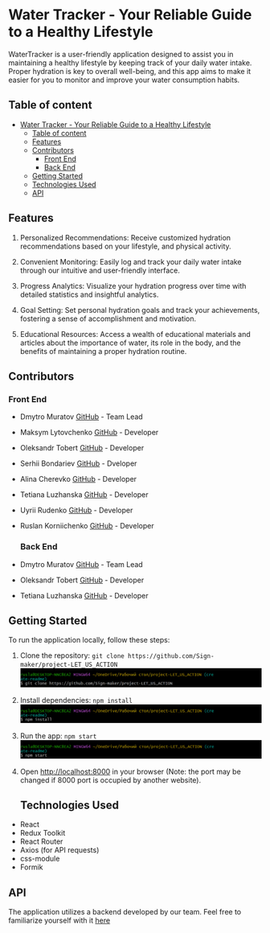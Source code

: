 # Water Tracker - Your Reliable Guide to a Healthy Lifestyle

WaterTracker is a user-friendly application designed to assist you in
maintaining a healthy lifestyle by keeping track of your daily water intake.
Proper hydration is key to overall well-being, and this app aims to make it
easier for you to monitor and improve your water consumption habits.

## Table of content

- [Water Tracker - Your Reliable Guide to a Healthy Lifestyle](#water-tracker---your-reliable-guide-to-a-healthy-lifestyle)
  - [Table of content](#table-of-content)
  - [Features](#features)
  - [Contributors](#contributors)
    - [Front End](#front-end)
    - [Back End](#back-end)
  - [Getting Started](#getting-started)
  - [Technologies Used](#technologies-used)
  - [API](#api)

## Features

1. Personalized Recommendations: Receive customized hydration recommendations
   based on your lifestyle, and physical activity.

2. Convenient Monitoring: Easily log and track your daily water intake through
   our intuitive and user-friendly interface.

3. Progress Analytics: Visualize your hydration progress over time with detailed
   statistics and insightful analytics.

4. Goal Setting: Set personal hydration goals and track your achievements,
   fostering a sense of accomplishment and motivation.

5. Educational Resources: Access a wealth of educational materials and articles
   about the importance of water, its role in the body, and the benefits of
   maintaining a proper hydration routine.

## Contributors

### Front End
- Dmytro Muratov [GitHub](https://github.com/Sign-maker) - Team Lead

- Maksym Lytovchenko [GitHub](https://github.com/LITOHA-77) - Developer

- Oleksandr Tobert [GitHub](https://github.com/AlexanderTobert) - Developer

- Serhii Bondariev [GitHub](https://github.com/Serhii-Bondariev) - Dveloper
  
- Alina Cherevko [GitHub](https://github.com/AlinaCherevko) - Developer
  
- Tetiana Luzhanska [GitHub](https://github.com/Tetiana85) - Developer
  
- Uyrii Rudenko [GitHub](https://github.com/barin2010) - Developer
  
- Ruslan Korniichenko [GitHub](https://github.com/RuslanKorni) - Developer


  ### Back End

- Dmytro Muratov [GitHub](https://github.com/Sign-maker) - Team Lead

- Oleksandr Tobert [GitHub](https://github.com/AlexanderTobert) - Developer

- Tetiana Luzhanska [GitHub](https://github.com/Tetiana85) - Developer



## Getting Started

To run the application locally, follow these steps:

1. Clone the repository:
   `git clone https://github.com/Sign-maker/project-LET_US_ACTION`
   <img src = './src/images/readme-img/git clone.png' alt='Example how to clone the repository' >
2. Install dependencies: `npm install`
   <img src = './src/images/readme-img/npm install.png' alt='Example how to install dependencies'>

3. Run the app: `npm start`
   <img src = './src/images/readme-img/npm start.png' alt='Example how to run the app'>

4. Open [http://localhost:8000](http://localhost:8000) in your browser (Note:
   the port may be changed if 8000 port is occupied by another website).

   ## Technologies Used

- React
- Redux Toolkit
- React Router
- Axios (for API requests)
- css-module
- Formik

## API

The application utilizes a backend developed by our team. Feel free to
familiarize yourself with it
[here](https://github.com/Sign-maker/API_project-LET_US_ACTION)
